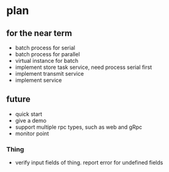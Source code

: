 # plan

## for the near term

* batch process for serial
* batch process for parallel
* virtual instance for batch
* implement store task service, need process serial first
* implement transmit service
* implement service

## future

* quick start
* give a demo
* support multiple rpc types, such as web and gRpc
* monitor point

### Thing

* verify input fields of thing. report error for undefined fields




